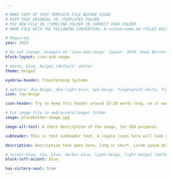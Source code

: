 ```yaml
---

# MAKE COPY OF THIS TEMPLATE FILE BEFORE USING
# KEEP THIS ORIGNIAL IN /TEMPLATES FOLDER
# PUT NEW FILE IN /TIMELINE FOLDER IN CORRECT YEAR FOLDER
# NAME FILE WITH THE FOLLOWING CONVENTION: #-custom-name.md (FILES WILL BE DISPLAYED IN SORTED NUMBER ORDER)

# Required:
year: 2023

# Do not change. Example of 'icon-and-image' layout: 2019 'Huwe Burton' block
block-layout: icon-and-image

# white, blue, beige2 (default: white)
theme: beige2

eyebrow-header: Transforming Systems

# options: dna-beige, dna-light-blue, eye-beige, fingerprint-white, fist-blue, law-beige, law-light-blue, law-white, magnifying-glass-beige, magnifying-glass-light-blue, research-white
icon: law-beige

icon-header: Try to keep this header around 15-20 words long, so it won't over flow the content box. 

# Put image file in web/assets/images folder
image: placeholder-image.jpg

image-alt-text: A short description of the image, for SEO purposes. 

subheader: This is test subheader text. A couple lines here will look great in the timeline block. Lorem ipsum dolor sit amet consectetur adipisicing elit.

description: Description text goes here, long or short. Lorem ipsum dolor sit amet consectetur adipisicing elit. Eum quasi, incidunt, consequatur, nisi quia in tempore sit maxime non ratione cupiditate veritatis id quas illum magnam blanditiis rerum. Laboriosam odit sapiente vel vitae quos tempore ab iure labore eaque excepturi eligendi rem et aliquam nemo ipsum veniam voluptates dicta fuga eveniet officiis perspiciatis consequatur, voluptatem doloribus tenetur. Nemo fugit architecto praesentium ducimus qui similique sunt corporis et laborum, obcaecati, nostrum modi itaque inventore molestias molestiae?

# accent-blue, tan, blue, darker-blue, light-beige, light-beige2 (default: light-beige)
block-left-accent: blue

has-victory-seal: true
---
```

